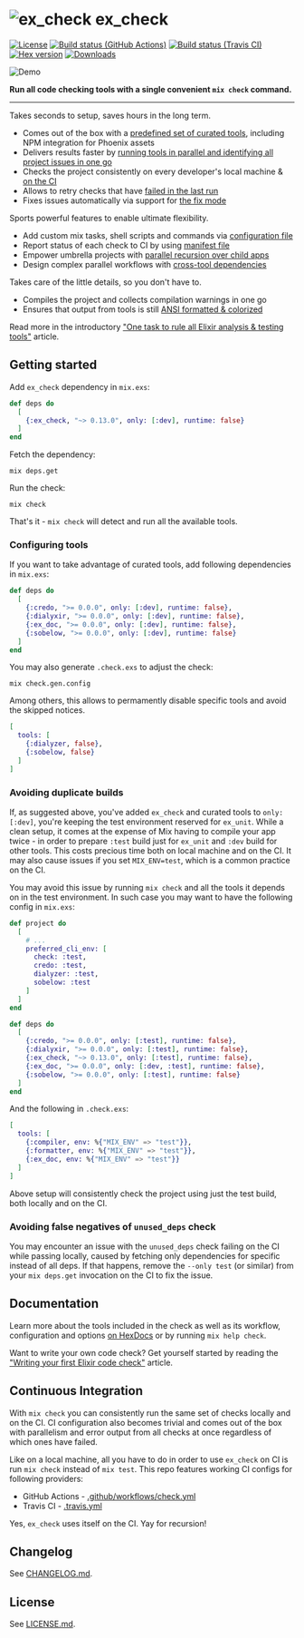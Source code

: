 # ![ex_check](https://raw.githubusercontent.com/karolsluszniak/ex_check/master/logo.svg) ex_check

[![License](https://img.shields.io/github/license/karolsluszniak/ex_check.svg)](https://github.com/karolsluszniak/ex_check/blob/master/LICENSE.md)
[![Build status (GitHub Actions)](https://img.shields.io/github/workflow/status/karolsluszniak/ex_check/check/master?logo=github)](https://github.com/karolsluszniak/ex_check/actions)
[![Build status (Travis CI)](https://img.shields.io/travis/karolsluszniak/ex_check/master.svg?logo=travis)](https://travis-ci.org/karolsluszniak/ex_check)
[![Hex version](https://img.shields.io/hexpm/v/ex_check.svg)](https://hex.pm/packages/ex_check)
[![Downloads](https://img.shields.io/hexpm/dt/ex_check.svg)](https://hex.pm/packages/ex_check)

![Demo](https://raw.githubusercontent.com/karolsluszniak/ex_check/master/demo-67x16.svg)

**Run all code checking tools with a single convenient `mix check` command.**

---

Takes seconds to setup, saves hours in the long term.
- Comes out of the box with a [predefined set of curated tools](https://hexdocs.pm/ex_check/Mix.Tasks.Check.html#module-tools), including NPM integration for Phoenix assets
- Delivers results faster by [running tools in parallel and identifying all project issues in one go](https://hexdocs.pm/ex_check/Mix.Tasks.Check.html#module-workflow)
- Checks the project consistently on every developer's local machine & [on the CI](https://github.com/karolsluszniak/ex_check#continuous-integration)
- Allows to retry checks that have [failed in the last run](https://hexdocs.pm/ex_check/Mix.Tasks.Check.html#module-retrying-failed-tools)
- Fixes issues automatically via support for [the fix mode](https://hexdocs.pm/ex_check/Mix.Tasks.Check.html#module-fix-mode)

Sports powerful features to enable ultimate flexibility.
- Add custom mix tasks, shell scripts and commands via [configuration file](https://hexdocs.pm/ex_check/Mix.Tasks.Check.html#module-configuration-file)
- Report status of each check to CI by using [manifest file](https://hexdocs.pm/ex_check/Mix.Tasks.Check.html#module-manifest-file)
- Empower umbrella projects with [parallel recursion over child apps](https://hexdocs.pm/ex_check/Mix.Tasks.Check.html#module-umbrella-projects)
- Design complex parallel workflows with [cross-tool dependencies](https://hexdocs.pm/ex_check/Mix.Tasks.Check.html#module-cross-tool-dependencies)

Takes care of the little details, so you don't have to.
- Compiles the project and collects compilation warnings in one go
- Ensures that output from tools is still [ANSI formatted & colorized](https://hexdocs.pm/ex_check/Mix.Tasks.Check.html#module-tool-processes-and-ansi-formatting)

Read more in the introductory ["One task to rule all Elixir analysis & testing
tools"](http://cloudless.studio/articles/49-one-task-to-rule-all-elixir-analysis-testing-tools)
article.

## Getting started

Add `ex_check` dependency in `mix.exs`:

```elixir
def deps do
  [
    {:ex_check, "~> 0.13.0", only: [:dev], runtime: false}
  ]
end
```

Fetch the dependency:

```
mix deps.get
```

Run the check:

```
mix check
```

That's it - `mix check` will detect and run all the available tools.

### Configuring tools

If you want to take advantage of curated tools, add following dependencies in `mix.exs`:

```elixir
def deps do
  [
    {:credo, ">= 0.0.0", only: [:dev], runtime: false},
    {:dialyxir, ">= 0.0.0", only: [:dev], runtime: false},
    {:ex_doc, ">= 0.0.0", only: [:dev], runtime: false},
    {:sobelow, ">= 0.0.0", only: [:dev], runtime: false}
  ]
end
```

You may also generate `.check.exs` to adjust the check:

```
mix check.gen.config
```

Among others, this allows to permamently disable specific tools and avoid the skipped notices.

```elixir
[
  tools: [
    {:dialyzer, false},
    {:sobelow, false}
  ]
]
```

### Avoiding duplicate builds

If, as suggested above, you've added `ex_check` and curated tools to `only: [:dev]`, you're keeping the test environment reserved for `ex_unit`. While a clean setup, it comes at the expense of Mix having to compile your app twice - in order to prepare `:test` build just for `ex_unit` and `:dev` build for other tools. This costs precious time both on local machine and on the CI. It may also cause issues if you set `MIX_ENV=test`, which is a common practice on the CI.

You may avoid this issue by running `mix check` and all the tools it depends on in the test environment. In such case you may want to have the following config in `mix.exs`:

```elixir
def project do
  [
    # ...
    preferred_cli_env: [
      check: :test,
      credo: :test,
      dialyzer: :test,
      sobelow: :test
    ]
  ]
end

def deps do
  [
    {:credo, ">= 0.0.0", only: [:test], runtime: false},
    {:dialyxir, ">= 0.0.0", only: [:test], runtime: false},
    {:ex_check, "~> 0.13.0", only: [:test], runtime: false},
    {:ex_doc, ">= 0.0.0", only: [:dev, :test], runtime: false},
    {:sobelow, ">= 0.0.0", only: [:test], runtime: false}
  ]
end
```

And the following in `.check.exs`:

```elixir
[
  tools: [
    {:compiler, env: %{"MIX_ENV" => "test"}},
    {:formatter, env: %{"MIX_ENV" => "test"}},
    {:ex_doc, env: %{"MIX_ENV" => "test"}}
  ]
]
```

Above setup will consistently check the project using just the test build, both locally and on the CI.

### Avoiding false negatives of `unused_deps` check

You may encounter an issue with the `unused_deps` check failing on the CI while passing locally, caused by fetching only dependencies for specific instead of all deps. If that happens, remove the `--only test` (or similar) from your `mix deps.get` invocation on the CI to fix the issue.

## Documentation

Learn more about the tools included in the check as well as its workflow, configuration and options
[on HexDocs](https://hexdocs.pm/ex_check/Mix.Tasks.Check.html) or by running `mix help check`.

Want to write your own code check? Get yourself started by reading the ["Writing your first Elixir
code check"](http://cloudless.studio/articles/50-writing-your-first-elixir-code-check) article.

## Continuous Integration

With `mix check` you can consistently run the same set of checks locally and on the CI. CI
configuration also becomes trivial and comes out of the box with parallelism and error output from
all checks at once regardless of which ones have failed.

Like on a local machine, all you have to do in order to use `ex_check` on CI is run `mix check` instead of `mix test`. This repo features working CI configs for following providers:

- GitHub Actions - [.github/workflows/check.yml](https://github.com/karolsluszniak/ex_check/blob/master/.github/workflows/check.yml)
- Travis CI - [.travis.yml](https://github.com/karolsluszniak/ex_check/blob/master/.travis.yml)

Yes, `ex_check` uses itself on the CI. Yay for recursion!

## Changelog

See [CHANGELOG.md](https://github.com/karolsluszniak/ex_check/blob/master/CHANGELOG.md).

## License

See [LICENSE.md](https://github.com/karolsluszniak/ex_check/blob/master/LICENSE.md).
